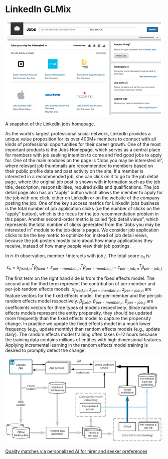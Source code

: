 # LinkedIn GLMix

![A snapshot of the LinkedIn jobs homepage.](/img/content-concepts-case-studies-raw-case-studies-linkedin-glmix-untitled.png)

A snapshot of the LinkedIn jobs homepage.

As the world’s largest professional social network, LinkedIn provides a unique value proposition for its over 400M+ members to connect with all kinds of professional opportunities for their career growth. One of the most important products is the Jobs Homepage, which serves as a central place for members with job seeking intention to come and find good jobs to apply for. One of the main modules on the page is “Jobs you may be interested in”, where relevant job thumbnails are recommended to members based on their public profile data and past activity on the site. If a member is interested in a recommended job, she can click on it to go to the job detail page, where the original job post is shown with information such as the job title, description, responsibilities, required skills and qualifications. The job detail page also has an “apply” button which allows the member to apply for the job with one click, either on LinkedIn or on the website of the company posting the job. One of the key success metrics for LinkedIn jobs business is the total number of job application clicks (i.e the number of clicks on the “apply” button), which is the focus for the job recommendation problem in this paper. Another second-order metric is called “job detail views”, which represents the total number of clicks generated from the “Jobs you may be interested in” module to the job details pages. We consider job application clicks to be the key metric to optimize for, instead of job detail views, because the job posters mostly care about how many applications they receive, instead of how many people view their job postings.

In $n$-th observation, member $i$ interacts with job $j$. The total score $s_n$ is:

$$
s_n = x_{fixed,n}^T\beta_{fixed} + z_{per-member,n}^T\beta_{per-member,i} + z_{per-job,n}^T\beta_{per-job,j}
$$

The first term on the right hand side is from the fixed effects model. The second and the third term represent the contribution of per-member and per-job random effects models. $x_{fixed,n}$, $z_{per-member,n}$, $z_{per-job,n}$ are feature vectors for the fixed effects model, the per-member and the per-job random effects model respectively. $β_{fixed}$, $β_{per-member,i}$, $β_{per-job,j}$ are coefficients vectors for three types of models respectively. Since random effects models represent the entity propensity, they should be updated more frequently than the fixed effects model to capture the propensity change. In practice we update the fixed effects model in a much lower frequency (e.g., update monthly) than random effects models (e.g., update daily). The random effects model training often takes 6-12 hours because the training data contains millions of entities with high dimensional features. Applying incremental learning in the random effects model training is desired to promptly detect the change.

![Untitled](/img/content-concepts-case-studies-raw-case-studies-linkedin-glmix-untitled-1.png)

[Quality matches via personalized AI for hirer and seeker preferences](https://engineering.linkedin.com/blog/2020/quality-matches-via-personalized-ai)